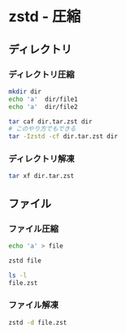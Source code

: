 # zstd - 圧縮

## ディレクトリ

### ディレクトリ圧縮

```bash
mkdir dir
echo 'a'  dir/file1
echo 'a'  dir/file2
```

```bash
tar caf dir.tar.zst dir
# このやり方でもできる
tar -Izstd -cf dir.tar.zst dir
```

### ディレクトリ解凍

```bash
tar xf dir.tar.zst
```

## ファイル

### ファイル圧縮

```bash
echo 'a' > file
```

```bash
zstd file

ls -l 
file.zst
```

### ファイル解凍

```bash
zstd -d file.zst
```

